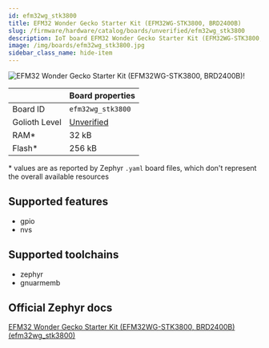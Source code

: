 ```yaml
---
id: efm32wg_stk3800
title: EFM32 Wonder Gecko Starter Kit (EFM32WG-STK3800, BRD2400B)
slug: /firmware/hardware/catalog/boards/unverified/efm32wg_stk3800
description: IoT board EFM32 Wonder Gecko Starter Kit (EFM32WG-STK3800, BRD2400B), compatible with Golioth at unverified level.
image: /img/boards/efm32wg_stk3800.jpg
sidebar_class_name: hide-item
---
```


[//]: # (This is an auto-generated file, do not edit! Changes to it will be lost upon re-generation)

![EFM32 Wonder Gecko Starter Kit (EFM32WG-STK3800, BRD2400B)!](/img/boards/efm32wg_stk3800.jpg "EFM32 Wonder Gecko Starter Kit (EFM32WG-STK3800, BRD2400B)")

|                | Board properties     |
| -------------  | -------------------- |
| Board ID       | `efm32wg_stk3800` |
| Golioth Level  | [Unverified](/firmware/hardware#unverified-boards) |
| RAM*           | 32 kB |
| Flash*         | 256 kB |

\* values are as reported by Zephyr `.yaml` board files, which don't represent the overall available resources



## Supported features

* gpio
* nvs

## Supported toolchains

* zephyr
* gnuarmemb

## Official Zephyr docs

[EFM32 Wonder Gecko Starter Kit (EFM32WG-STK3800, BRD2400B) (efm32wg_stk3800)](https://docs.zephyrproject.org/latest/boards/silabs/starter_kits/efm32wg_stk3800/doc/index.html)
